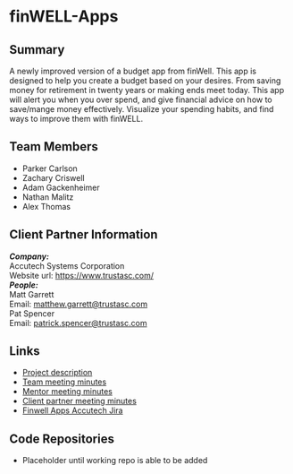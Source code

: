 # finWELL-Apps
## Summary
A newly improved version of a budget app from finWell. This app is designed to help you create a budget based on your desires. From saving money for retirement in twenty years or making ends meet today. This app will alert you when you over spend, and give financial advice on how to save/mange money effectively. Visualize your spending habits, and find ways to improve them with finWELL.
## Team Members
- Parker Carlson
- Zachary Criswell
- Adam Gackenheimer
- Nathan Malitz
- Alex Thomas
## Client Partner Information
***Company:***<br>
Accutech Systems Corporation<br>
Website url: https://www.trustasc.com/<br>
***People:***<br>
Matt Garrett <br>
Email: matthew.garrett@trustasc.com<br>
Pat Spencer<br>
Email: patrick.spencer@trustasc.com<br>
## Links
- [Project description](https://github.com/nmalitz/finWell-Apps/blob/master/ProjectDescription.md)
- [Team meeting minutes](https://github.com/nmalitz/finWell-Apps/blob/meetingminutes/team)
- [Mentor meeting minutes](https://github.com/nmalitz/finwell-Apps/blob/meetingminutes/mentor)
- [Client partner meeting minutes](https://github.com/nmalitz/finWELL-Apps/blob/meetingminutes/clientpartner)
- [Finwell Apps Accutech Jira](https://accutechdev.atlassian.net/jira/software/projects/FA/boards/47)
## Code Repositories
- Placeholder until working repo is able to be added

